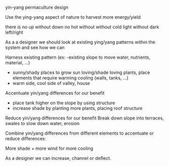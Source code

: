 yin-yang permaculture design

Use the ying-yang aspect of nature to harvest more energy/yield

there is no up without down
no hot without without cold
light without dark
left/right

As a a designer we should look at existing ying/yang patterns within the system and see how we can 

Harness existing pattern (ex:
-existing slope to move water, nutrients, material, …)
- sunny/shady places to grow sun loving/shade loving plants, place elements that require warming cooling (walls, tanks, …)
- warm side, cool side of valley, house

Accentuate yin/yang differences for our benefit
- place tank higher on the slope by using structure
- increase shade by planting more plants, placing roof structure

Reduce yin/yang differences for our benefit
Break down slope into terraces, swales to slow down water, erosion


Combine yin/yang differences from different elements to accentuate or reduce differences:

More shade + more wind for more cooling

As a designer we can increase, channel or deflect.
